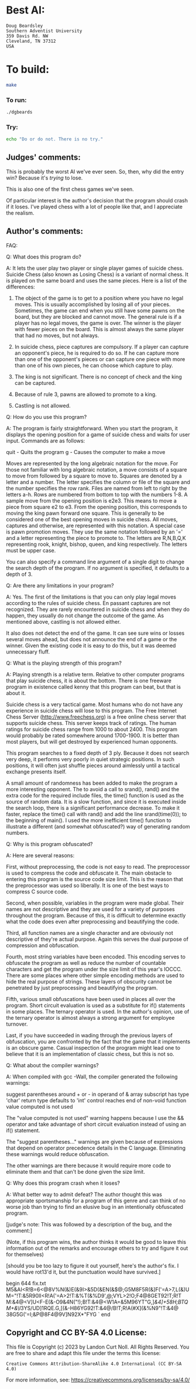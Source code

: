 # Best AI:

    Doug Beardsley
    Southern Adventist University
    359 Davis Rd. NW
    Cleveland, TN 37312
    USA

# To build:

```sh
make
```

### To run:

```sh
./dgbeards
```

### Try:

```sh
echo "Do or do not. There is no try."
```

## Judges' comments:

This is probably the worst AI we've ever seen.  So, then, why did
the entry win?  Because it's *trying* to lose.

This is also one of the first chess games we've seen.

Of particular interest is the author's decision that the program should
crash if it loses.  I've played chess with a lot of people like that, and
I appreciate the realism.

## Author's comments:

FAQ:

Q: What does this program do?

A: It lets the user play two player or single player games of suicide
chess.  Suicide Chess (also known as Losing Chess) is a variant of normal
chess.  It is played on the same board and uses the same pieces.  Here is
a list of the differences:

1. The object of the game is to get to a position where you have no legal
moves.  This is usually accomplished by losing all of your pieces.
Sometimes, the game can end when you still have some pawns on the board,
but they are blocked and cannot move.  The general rule is if a player
has no legal moves, the game is over.  The winner is the player with fewer
pieces on the board.  This is almost always the same player that had no
moves, but not always.

2. In suicide chess, piece captures are compulsory.  If a player can
capture an opponent's piece, he is required to do so.  If he can capture
more than one of the opponent's pieces or can capture one piece with more
than one of his own pieces, he can choose which capture to play.

3. The king is not significant.  There is no concept of check and the king
can be captured.

4. Because of rule 3, pawns are allowed to promote to a king.

5. Castling is not allowed.

Q: How do you use this program?

A: The program is fairly straightforward.  When you start the program,
it displays the opening position for a game of suicide chess and waits
for user input.  Commands are as follows:

quit - Quits the program
g - Causes the computer to make a move

Moves are represented by the long algebraic notation for the move.  For
those not familiar with long algebraic notation, a move consists of a
square to move from followed by a square to move to.  Squares are denoted
by a letter and a number.  The letter specifies the column or file of the
square and the number specifies the row rank.  Files are named from left
to right by the letters a-h.  Rows are numbered from bottom to top with
the numbers 1-8.  A sample move from the opening position is e2e3.  This
means to move a piece from square e2 to e3.  From the opening position,
this corresponds to moving the king pawn forward one square.  This is
generally to be considered one of the best opening moves in suicide
chess.  All moves, captures and otherwise, are represented with this
notation.  A special case is pawn promotion moves.  They use the same
notation followed by an '=' and a letter representing the piece to
promote to.  The letters are R,N,B,Q,K representing rook, knight, bishop,
queen, and king respectively.  The letters must be upper case.

You can also specify a command line argument of a single digit to change
the search depth of the program.  If no argument is specified, it
defaults to a depth of 3.

Q: Are there any limitations in your program?

A: Yes.  The first of the limitations is that you can only play legal
moves according to the rules of suicide chess.  En passant captures are
not recognized.  They are rarely encountered in suicide chess and when
they do happen, they usually do not change the outcome of the game.  As
mentioned above, castling is not allowed either.

It also does not detect the end of the game.  It can see sure wins or
losses several moves ahead, but does not announce the end of a game or
the winner.  Given the existing code it is easy to do this, but it was
deemed unnecessary fluff.

Q: What is the playing strength of this program?

A: Playing strength is a relative term.  Relative to other computer
programs that play suicide chess, it is about the bottom.  There is one
freeware program in existence called kenny that this program can beat,
but that is about it.

Suicide chess is a very tactical game.  Most humans who do not have any
experience in suicide chess will lose to this program.  The Free Internet
Chess Server (http://www.freechess.org) is a free online chess server
that supports suicide chess.  This server keeps track of ratings.  The
human ratings for suicide chess range from 1000 to about 2400.  This
program would probably be rated somewhere around 1700-1900.  It is better
than most players, but will get destroyed by experienced human opponents.

This program searches to a fixed depth of 3 ply.  Because it does not
search very deep, it performs very poorly in quiet strategic positions.
In such positions, it will often just shuffle pieces around aimlessly
until a tactical exchange presents itself.

A small amount of randomness has been added to make the program a more
interesting opponent.  The to avoid a call to srand(), rand() and the
extra code for the required include files, the time() function is used as
the source of random data.  It is a slow function, and since it is
executed inside the search loop, there is a significant performance
decrease.  To make it faster, replace the time() call with rand() and add
the line srand(time(0)); to the beginning of main().  I used the more
inefficient time() function to illustrate a different (and somewhat
obfuscated?) way of generating random numbers.

Q: Why is this program obfuscated?

A: Here are several reasons:

First, without preprocessing, the code is not easy to read.  The
preprocessor is used to compress the code and obfuscate it.  The main
obstacle to entering this program is the source code size limit.  This is
the reason that the preprocessor was used so liberally.  It is one of the
best ways to compress C source code.

Second, when possible, variables in the program were made global.  Their
names are not descriptive and they are used for a variety of purposes
throughout the program.  Because of this, it is difficult to determine
exactly what the code does even after preprocessing and beautifying the
code.

Third, all function names are a single character and are obviously not
descriptive of they're actual purpose.  Again this serves the dual
purpose of compression and obfuscation.

Fourth, most string variables have been encoded.  This encoding serves
to obfuscate the program as well as reduce the number of countable
characters and get the program under the size limit of this year's IOCCC.
There are some places where other simple encoding methods are used to
hide the real purpose of strings.  These layers of obscurity cannot be
penetrated by just preprocessing and beautifying the program.

Fifth, various small obfuscations have been used in places all over the
program.  Short circuit evaluation is used as a substitute for if()
statements in some places.  The ternary operator is used.  In the
author's opinion, use of the ternary operator is almost always a  strong
argument for employee turnover.

Last, if you have succeeded in wading through the previous layers of
obfuscation, you are confronted by the fact that the game that it
implements is an obscure game.  Casual inspection of the program might
lead one to believe that it is an implementation of classic chess, but
this is not so.

Q: What about the compiler warnings?

A: When compiled with gcc -Wall, the compiler generated the following
warnings:

suggest parentheses around + or - in operand of &
array subscript has type 'char'
return type defaults to 'int'
control reaches end of non-void function
value computed is not used

The "value computed is not used" warning happens because I use the &&
operator and take advantage of short circuit evaluation instead of using
an if() statement.

The "suggest parentheses..." warnings are given because of expressions
that depend on operator precedence details in the C language.
Eliminating these warnings would reduce obfuscation.

The other warnings are there because it would require more code to
eliminate them and that can't be done given the size limit.

Q: Why does this program crash when it loses?

A: What better way to admit defeat?  The author thought this was
appropriate sportsmanship for a program of this genre and can think of
no worse job than trying to find an elusive bug in an intentionally
obfuscated program.

[judge's note:  This was followed by a description of the bug, and
the comment:]

(Note, if this program wins, the author thinks it would be good to leave
this information out of the remarks and encourage others to try and
figure it out for themselves)

[should you be too lazy to figure it out yourself, here's the author's
fix.  I would have rot13'd it, but the punctuation would have survived.]

begin 644 fix.txt
M5&AI<R!B=6<@8V%N(&)E(&9I>&5D(&EN(&$@;G5M8F5R(&]F('=A>7,L(&)U
M="!T:&5R90II<R!A('=A>2!T:&%T(&%D9',@;VYL>2!O;F4@8GET92!T;R!T
M:&4@<V]U<F-E(&-O9&4N("!);B!T:&4@<W1A=&5M96YT"G,]*&4]+58H;BTQ
M+&\I*3YS/UD]1RQE.G,[(&-H86YG92!T:&4@/B!T;R!A(#X](&%N9"!T:&4@
38G5G('=I;&P@8F4@9V]N92X*"FYG
`
end

## Copyright and CC BY-SA 4.0 License:

This file is Copyright (c) 2023 by Landon Curt Noll.  All Rights Reserved.
You are free to share and adapt this file under the terms this license:

    Creative Commons Attribution-ShareAlike 4.0 International (CC BY-SA 4.0)

For more information, see: https://creativecommons.org/licenses/by-sa/4.0/
